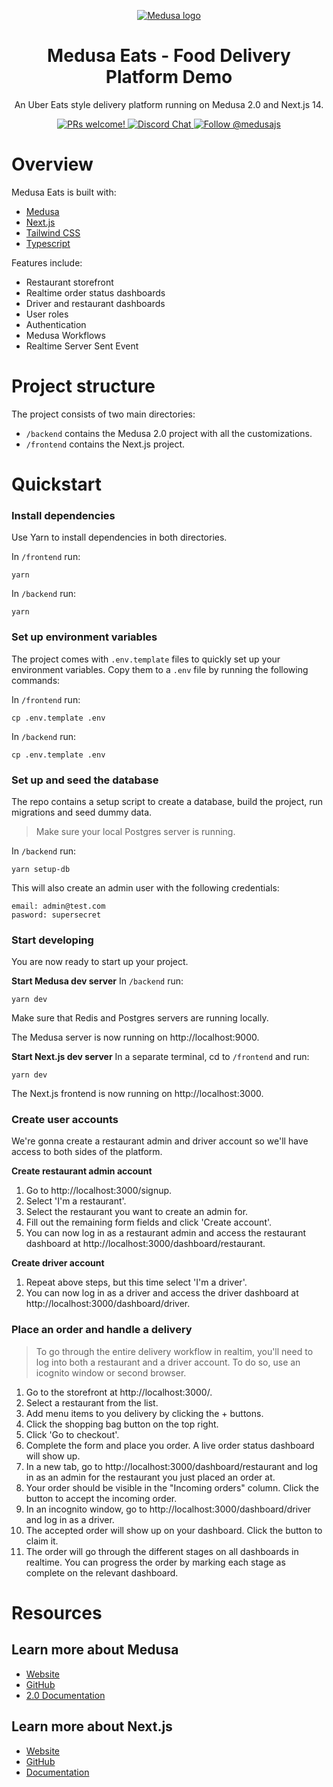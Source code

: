 <p align="center">
  <a href="https://www.medusajs.com">
  <picture>
    <source media="(prefers-color-scheme: dark)" srcset="https://user-images.githubusercontent.com/59018053/229103275-b5e482bb-4601-46e6-8142-244f531cebdb.svg">
    <source media="(prefers-color-scheme: light)" srcset="https://user-images.githubusercontent.com/59018053/229103726-e5b529a3-9b3f-4970-8a1f-c6af37f087bf.svg">
    <img alt="Medusa logo" src="https://user-images.githubusercontent.com/59018053/229103726-e5b529a3-9b3f-4970-8a1f-c6af37f087bf.svg">
    </picture>
  </a>
</p>

<h1 align="center">
  Medusa Eats - Food Delivery Platform Demo
</h1>

<p align="center">
An Uber Eats style delivery platform running on Medusa 2.0 and Next.js 14.</p>

<p align="center">
  <a href="https://github.com/medusajs/medusa/blob/master/CONTRIBUTING.md">
    <img src="https://img.shields.io/badge/PRs-welcome-brightgreen.svg?style=flat" alt="PRs welcome!" />
  </a>
  <a href="https://discord.gg/xpCwq3Kfn8">
    <img src="https://img.shields.io/badge/chat-on%20discord-7289DA.svg" alt="Discord Chat" />
  </a>
  <a href="https://twitter.com/intent/follow?screen_name=medusajs">
    <img src="https://img.shields.io/twitter/follow/medusajs.svg?label=Follow%20@medusajs" alt="Follow @medusajs" />
  </a>
</p>

# Overview

Medusa Eats is built with:

- [Medusa](https://medusajs.com/)
- [Next.js](https://nextjs.org/)
- [Tailwind CSS](https://tailwindcss.com/)
- [Typescript](https://www.typescriptlang.org/)

Features include:

- Restaurant storefront
- Realtime order status dashboards
- Driver and restaurant dashboards
- User roles
- Authentication
- Medusa Workflows
- Realtime Server Sent Event

# Project structure

The project consists of two main directories:

- `/backend` contains the Medusa 2.0 project with all the customizations.
- `/frontend` contains the Next.js project.

# Quickstart

### Install dependencies

Use Yarn to install dependencies in both directories.

In `/frontend` run:

```shell
yarn
```

In `/backend` run:

```shell
yarn
```

### Set up environment variables

The project comes with `.env.template` files to quickly set up your environment variables. Copy them to a `.env` file by running the following commands:

In `/frontend` run:

```shell
cp .env.template .env
```

In `/backend` run:

```shell
cp .env.template .env
```

### Set up and seed the database

The repo contains a setup script to create a database, build the project, run migrations and seed dummy data.

> Make sure your local Postgres server is running.

In `/backend` run:

```shell
yarn setup-db
```

This will also create an admin user with the following credentials:

```
email: admin@test.com
pasword: supersecret
```

### Start developing

You are now ready to start up your project.

**Start Medusa dev server**
In `/backend` run:

```shell
yarn dev
```

Make sure that Redis and Postgres servers are running locally.

The Medusa server is now running on http://localhost:9000.

**Start Next.js dev server**
In a separate terminal, cd to `/frontend` and run:

```shell
yarn dev
```

The Next.js frontend is now running on http://localhost:3000.

### Create user accounts

We're gonna create a restaurant admin and driver account so we'll have access to both sides of the platform.

**Create restaurant admin account**

1. Go to http://localhost:3000/signup.
2. Select 'I'm a restaurant'.
3. Select the restaurant you want to create an admin for.
4. Fill out the remaining form fields and click 'Create account'.
5. You can now log in as a restaurant admin and access the restaurant dashboard at http://localhost:3000/dashboard/restaurant.

**Create driver account**

1. Repeat above steps, but this time select 'I'm a driver'.
2. You can now log in as a driver and access the driver dashboard at http://localhost:3000/dashboard/driver.

### Place an order and handle a delivery

> To go through the entire delivery workflow in realtim, you'll need to log into both a restaurant and a driver account. To do so, use an icognito window or second browser.

1. Go to the storefront at http://localhost:3000/.
2. Select a restaurant from the list.
3. Add menu items to you delivery by clicking the + buttons.
4. Click the shopping bag button on the top right.
5. Click 'Go to checkout'.
6. Complete the form and place you order. A live order status dashboard will show up.
7. In a new tab, go to http://localhost:3000/dashboard/restaurant and log in as an admin for the restaurant you just placed an order at.
8. Your order should be visible in the "Incoming orders" column. Click the button to accept the incoming order.
9. In an incognito window, go to http://localhost:3000/dashboard/driver and log in as a driver.
10. The accepted order will show up on your dashboard. Click the button to claim it.
11. The order will go through the different stages on all dashboards in realtime. You can progress the order by marking each stage as complete on the relevant dashboard.

# Resources

## Learn more about Medusa

- [Website](https://www.medusajs.com/)
- [GitHub](https://github.com/medusajs)
- [2.0 Documentation](https://docs.medusajs.com/v2)

## Learn more about Next.js

- [Website](https://nextjs.org/)
- [GitHub](https://github.com/vercel/next.js)
- [Documentation](https://nextjs.org/docs)
